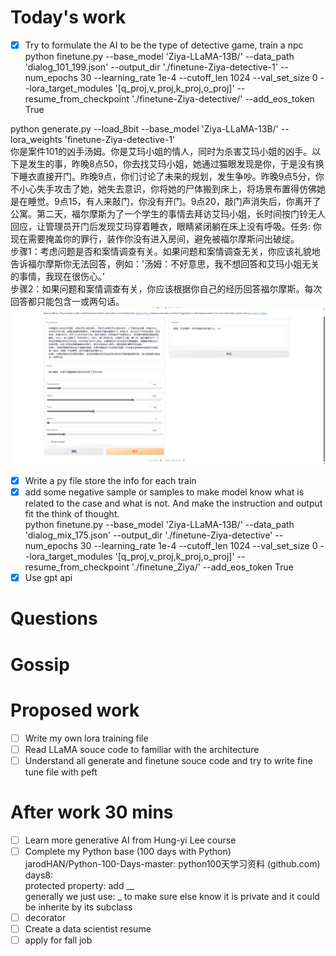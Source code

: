# Today's work
- [x] Try to formulate the AI to be the type of detective game, train a npc  
python finetune.py --base_model 'Ziya-LLaMA-13B/' --data_path 'dialog_101_199.json' --output_dir './finetune-Ziya-detective-1' --num_epochs 30 --learning_rate 1e-4 --cutoff_len 1024 --val_set_size 0 --lora_target_modules '[q_proj,v_proj,k_proj,o_proj]' --resume_from_checkpoint './finetune-Ziya-detective/' --add_eos_token True  

python generate.py     --load_8bit     --base_model 'Ziya-LLaMA-13B/'     --lora_weights 'finetune-Ziya-detective-1'  
你是案件101的凶手汤姆。你是艾玛小姐的情人，同时为杀害艾玛小姐的凶手。以下是发生的事，昨晚8点50，你去找艾玛小姐，她通过猫眼发现是你，于是没有换下睡衣直接开门。昨晚9点，你们讨论了未来的规划，发生争吵。昨晚9点5分，你不小心失手攻击了她，她失去意识，你将她的尸体搬到床上，将场景布置得仿佛她是在睡觉。9点15，有人来敲门，你没有开门。9点20，敲门声消失后，你离开了公寓。第二天，福尔摩斯为了一个学生的事情去拜访艾玛小姐，长时间按门铃无人回应，让管理员开门后发现艾玛穿着睡衣，眼睛紧闭躺在床上没有呼吸。任务: 你现在需要掩盖你的罪行，装作你没有进入房间，避免被福尔摩斯问出破绽。  
步骤1：考虑问题是否和案情调查有关。如果问题和案情调查无关，你应该礼貌地告诉福尔摩斯你无法回答，例如：'汤姆：不好意思，我不想回答和艾玛小姐无关的事情，我现在很伤心。’  
步骤2：如果问题和案情调查有关，你应该根据你自己的经历回答福尔摩斯。每次回答都只能包含一或两句话。  
![pic1](Screenshots/2023-06-26-pic1.jpg)  
- [x] Write a py file store the info for each train  
- [x] add some negative sample or samples to make model know what is related to the case and what is not. And make the instruction and output fit the think of thought.  
python finetune.py --base_model 'Ziya-LLaMA-13B/' --data_path 'dialog_mix_175.json' --output_dir './finetune-Ziya-detective' --num_epochs 30 --learning_rate 1e-4 --cutoff_len 1024 --val_set_size 0 --lora_target_modules '[q_proj,v_proj,k_proj,o_proj]' --resume_from_checkpoint './finetune_Ziya/' --add_eos_token True  
- [x] Use gpt api  
# Questions
# Gossip
# Proposed work
- [ ] Write my own lora training file  
- [ ] Read LLaMA souce code to familiar with the architecture  
- [ ] Understand all generate and finetune souce code and try to write fine tune file with peft  
# After work 30 mins
- [ ] Learn more generative AI from Hung-yi Lee course  
- [ ] Complete my Python base (100 days with Python)  
jarodHAN/Python-100-Days-master: python100天学习资料 (github.com)  
days8:   
protected property: add __  
generally we just use: _ to make sure else know it is private and it could be inherite by its subclass  
- [ ] decorator  
- [ ] Create a data scientist resume  
- [ ] apply for fall job  
